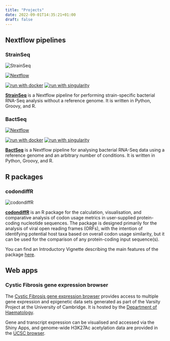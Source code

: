 ```yaml
---
title: "Projects"
date: 2022-09-01T14:35:21+01:00
draft: false
---
```


## Nextflow pipelines

### StrainSeq

![StrainSeq](/images/StrainSeq_logo_light.png)

[![Nextflow](https://img.shields.io/badge/nextflow%20DSL2-%E2%89%A521.10.3-23aa62.svg?labelColor=000000)](https://www.nextflow.io/)

<!-- [![run with conda](http://img.shields.io/badge/run%20with-conda-3EB049?labelColor=000000&logo=anaconda)](https://docs.conda.io/en/latest/) -->
[![run with docker](https://img.shields.io/badge/run%20with-docker-0db7ed.svg?labelColor=000000&logo=docker)](https://www.docker.com/)
[![run with singularity](https://img.shields.io/badge/run%20with-singularity-1d355c.svg?labelColor=000000)](https://sylabs.io/docs/)

**[StrainSeq](https://github.com/adamd3/StrainSeq)** is a Nextflow pipeline for performing strain-specific bacterial RNA-Seq analysis without a reference genome. It is written in Python, Groovy, and R.

### BactSeq

[![Nextflow](https://img.shields.io/badge/nextflow%20DSL2-%E2%89%A521.10.3-23aa62.svg?labelColor=000000)](https://www.nextflow.io/)

<!-- [![run with conda](http://img.shields.io/badge/run%20with-conda-3EB049?labelColor=000000&logo=anaconda)](https://docs.conda.io/en/latest/) -->
[![run with docker](https://img.shields.io/badge/run%20with-docker-0db7ed.svg?labelColor=000000&logo=docker)](https://www.docker.com/)
[![run with singularity](https://img.shields.io/badge/run%20with-singularity-1d355c.svg?labelColor=000000)](https://sylabs.io/docs/)

**[BactSeq](https://github.com/adamd3/BactSeq)** is a Nextflow pipeline for analysing bacterial RNA-Seq data using a reference genome and an arbitrary number of conditions. It is written in Python, Groovy, and R.

## R packages

### codondiffR

![codondiffR](/images/codondiffR_small.png)

**[codondiffR](https://github.com/adamd3/codondiffR)** is an R package for the calculation, visualisation, and comparative analysis of codon usage metrics in user-supplied protein-coding nucleotide sequences. The package is designed primarily for the analysis of viral open reading frames (ORFs), with the intention of identifying potential host taxa based on overall codon usage similarity, but it can be used for the comparison of any protein-coding input sequence(s).

You can find an Introductory Vignette describing the main features of the package [here](https://adamd3.github.io/posts/codondiffr/codondiffr/).

## Web apps

### Cystic Fibrosis gene expression browser

The [Cystic Fibrosis gene expression browser](https://blueprint.haem.cam.ac.uk/cfbrowser/) provides access to multiple gene expression and epigenetic data sets generated as part of the Varsity Project at the University of Cambridge. It is hosted by the [Department of Haematology](https://www.haem.cam.ac.uk/).

Gene and transcript expression can be visualised and accessed via the Shiny Apps, and genome-wide H3K27Ac acetylation data are provided in the [UCSC browser](https://genome.ucsc.edu/).

